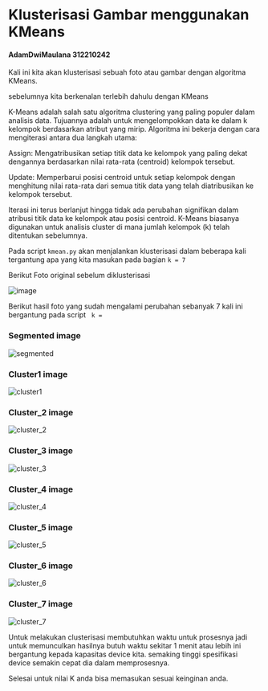 # Klusterisasi Gambar menggunakan KMeans
#### AdamDwiMaulana 312210242

Kali ini kita akan klusterisasi sebuah foto atau gambar dengan algoritma KMeans.

sebelumnya kita berkenalan terlebih dahulu dengan KMeans

K-Means adalah salah satu algoritma clustering yang paling populer dalam analisis data. Tujuannya adalah untuk mengelompokkan data ke dalam k kelompok berdasarkan atribut yang mirip. Algoritma ini bekerja dengan cara mengiterasi antara dua langkah utama:

Assign: Mengatribusikan setiap titik data ke kelompok yang paling dekat dengannya berdasarkan nilai rata-rata (centroid) kelompok tersebut.

Update: Memperbarui posisi centroid untuk setiap kelompok dengan menghitung nilai rata-rata dari semua titik data yang telah diatribusikan ke kelompok tersebut.

Iterasi ini terus berlanjut hingga tidak ada perubahan signifikan dalam atribusi titik data ke kelompok atau posisi centroid. K-Means biasanya digunakan untuk analisis cluster di mana jumlah kelompok (k) telah ditentukan sebelumnya.


Pada script `kmean.py` akan menjalankan klusterisasi dalam beberapa kali tergantung
apa yang kita masukan pada bagian
`k = 7`

Berikut Foto original sebelum diklusterisasi


![image](/img/foto1.jpeg)


Berikut hasil foto yang sudah mengalami perubahan sebanyak 7 kali ini bergantung pada script ` k =`

### Segmented image

![segmented](/hasil_clusterisasi/Segmented.png)

### Cluster1 image

![cluster1](/hasil_clusterisasi/Cluster_1.png)

### Cluster_2 image

![cluster_2](/hasil_clusterisasi/Cluster_2.png)

### Cluster_3 image

![cluster_3](/hasil_clusterisasi/Cluster_3.png)

### Cluster_4 image

![cluster_4](/hasil_clusterisasi/Cluster_4.png)

### Cluster_5 image

![cluster_5](/hasil_clusterisasi/Cluster_5.png)

### Cluster_6 image

![cluster_6](/hasil_clusterisasi/Cluster_6.png)

### Cluster_7 image

![cluster_7](/hasil_clusterisasi/Cluster_7.png)

Untuk melakukan clusterisasi membutuhkan waktu untuk prosesnya jadi untuk memunculkan hasilnya butuh waktu sekitar 1 menit atau lebih ini bergantung kepada kapasitas device kita. semaking tinggi spesifikasi device semakin cepat dia dalam memprosesnya.

Selesai untuk nilai K  anda bisa memasukan sesuai keinginan anda.




